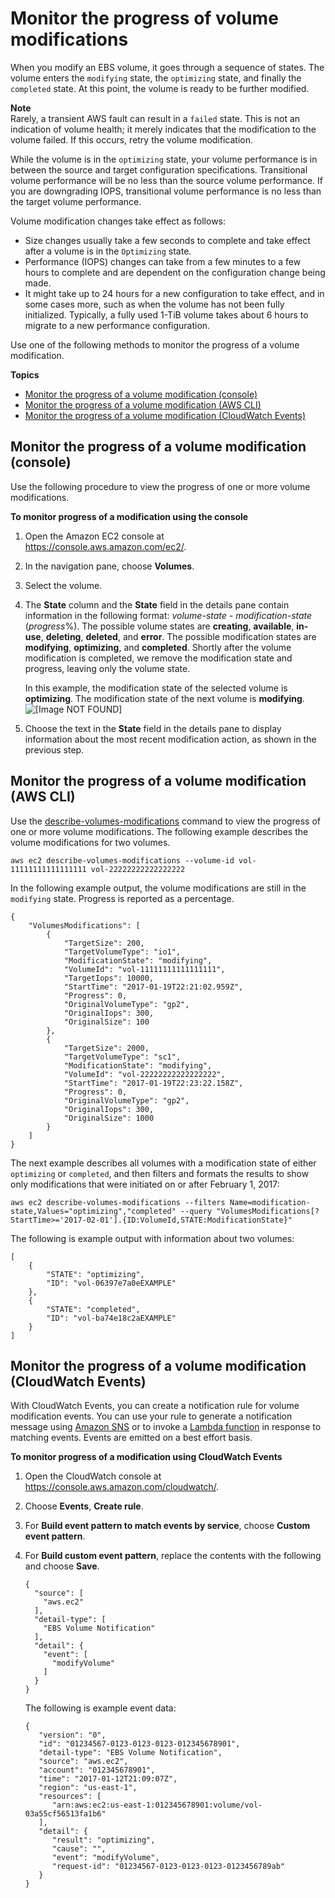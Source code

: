 # Monitor the progress of volume modifications<a name="monitoring-volume-modifications"></a>

When you modify an EBS volume, it goes through a sequence of states\. The volume enters the `modifying` state, the `optimizing` state, and finally the `completed` state\. At this point, the volume is ready to be further modified\. 

**Note**  
Rarely, a transient AWS fault can result in a `failed` state\. This is not an indication of volume health; it merely indicates that the modification to the volume failed\. If this occurs, retry the volume modification\.

While the volume is in the `optimizing` state, your volume performance is in between the source and target configuration specifications\. Transitional volume performance will be no less than the source volume performance\. If you are downgrading IOPS, transitional volume performance is no less than the target volume performance\.

Volume modification changes take effect as follows:
+ Size changes usually take a few seconds to complete and take effect after a volume is in the `Optimizing` state\.
+ Performance \(IOPS\) changes can take from a few minutes to a few hours to complete and are dependent on the configuration change being made\.
+ It might take up to 24 hours for a new configuration to take effect, and in some cases more, such as when the volume has not been fully initialized\. Typically, a fully used 1\-TiB volume takes about 6 hours to migrate to a new performance configuration\. 

Use one of the following methods to monitor the progress of a volume modification\.

**Topics**
+ [Monitor the progress of a volume modification \(console\)](#console_monitoring)
+ [Monitor the progress of a volume modification \(AWS CLI\)](#api_cli_monitoring)
+ [Monitor the progress of a volume modification \(CloudWatch Events\)](#cwe_monitoring)

## Monitor the progress of a volume modification \(console\)<a name="console_monitoring"></a>

Use the following procedure to view the progress of one or more volume modifications\.

**To monitor progress of a modification using the console**

1. Open the Amazon EC2 console at [https://console\.aws\.amazon\.com/ec2/](https://console.aws.amazon.com/ec2/)\.

1. In the navigation pane, choose **Volumes**\.

1. Select the volume\.

1. The **State** column and the **State** field in the details pane contain information in the following format: *volume\-state* \- *modification\-state* \(*progress*%\)\. The possible volume states are **creating**, **available**, **in\-use**, **deleting**, **deleted**, and **error**\. The possible modification states are **modifying**, **optimizing**, and **completed**\. Shortly after the volume modification is completed, we remove the modification state and progress, leaving only the volume state\.

   In this example, the modification state of the selected volume is **optimizing**\. The modification state of the next volume is **modifying**\.  
![\[Image NOT FOUND\]](http://docs.aws.amazon.com/AWSEC2/latest/WindowsGuide/images/monitor_modifications.png)

1. Choose the text in the **State** field in the details pane to display information about the most recent modification action, as shown in the previous step\.

## Monitor the progress of a volume modification \(AWS CLI\)<a name="api_cli_monitoring"></a>

Use the [describe\-volumes\-modifications](https://docs.aws.amazon.com/cli/latest/reference/ec2/describe-volumes-modifications.html) command to view the progress of one or more volume modifications\. The following example describes the volume modifications for two volumes\.

```
aws ec2 describe-volumes-modifications --volume-id vol-11111111111111111 vol-22222222222222222
```

In the following example output, the volume modifications are still in the `modifying` state\. Progress is reported as a percentage\.

```
{
    "VolumesModifications": [
        {
            "TargetSize": 200,
            "TargetVolumeType": "io1",
            "ModificationState": "modifying",
            "VolumeId": "vol-11111111111111111",
            "TargetIops": 10000,
            "StartTime": "2017-01-19T22:21:02.959Z",
            "Progress": 0,
            "OriginalVolumeType": "gp2",
            "OriginalIops": 300,
            "OriginalSize": 100
        },
        {
            "TargetSize": 2000,
            "TargetVolumeType": "sc1",
            "ModificationState": "modifying",
            "VolumeId": "vol-22222222222222222",
            "StartTime": "2017-01-19T22:23:22.158Z",
            "Progress": 0,
            "OriginalVolumeType": "gp2",
            "OriginalIops": 300,
            "OriginalSize": 1000
        }
    ]
}
```

The next example describes all volumes with a modification state of either `optimizing` or `completed`, and then filters and formats the results to show only modifications that were initiated on or after February 1, 2017:

```
aws ec2 describe-volumes-modifications --filters Name=modification-state,Values="optimizing","completed" --query "VolumesModifications[?StartTime>='2017-02-01'].{ID:VolumeId,STATE:ModificationState}"
```

The following is example output with information about two volumes:

```
[
    {
        "STATE": "optimizing",
        "ID": "vol-06397e7a0eEXAMPLE"
    },
    {
        "STATE": "completed",
        "ID": "vol-ba74e18c2aEXAMPLE"
    }
]
```

## Monitor the progress of a volume modification \(CloudWatch Events\)<a name="cwe_monitoring"></a>

With CloudWatch Events, you can create a notification rule for volume modification events\. You can use your rule to generate a notification message using [Amazon SNS](https://docs.aws.amazon.com/sns/latest/dg/) or to invoke a [Lambda function](https://docs.aws.amazon.com/lambda/latest/dg/) in response to matching events\. Events are emitted on a best effort basis\.

**To monitor progress of a modification using CloudWatch Events**

1. Open the CloudWatch console at [https://console\.aws\.amazon\.com/cloudwatch/](https://console.aws.amazon.com/cloudwatch/)\.

1. Choose **Events**, **Create rule**\.

1. For **Build event pattern to match events by service**, choose **Custom event pattern**\.

1. For **Build custom event pattern**, replace the contents with the following and choose **Save**\.

   ```
   {
     "source": [
       "aws.ec2"
     ],
     "detail-type": [
       "EBS Volume Notification"
     ],
     "detail": {
       "event": [
         "modifyVolume"
       ]
     }
   }
   ```

   The following is example event data:

   ```
   {
      "version": "0",
      "id": "01234567-0123-0123-0123-012345678901",
      "detail-type": "EBS Volume Notification",
      "source": "aws.ec2",
      "account": "012345678901",
      "time": "2017-01-12T21:09:07Z",
      "region": "us-east-1",
      "resources": [
         "arn:aws:ec2:us-east-1:012345678901:volume/vol-03a55cf56513fa1b6"
      ],
      "detail": {
         "result": "optimizing",
         "cause": "",
         "event": "modifyVolume",
         "request-id": "01234567-0123-0123-0123-0123456789ab"
      }
   }
   ```